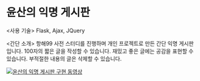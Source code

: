 # 윤산의 익명 게시판

<사용 기술>
Flask, Ajax, JQuery

<간단 소개>
항해99 사전 스터디를 진행하며 개인 프로젝트로 만든 간단 익명 게시판입니다.
100자의 짧은 글을 작성할 수 있습니다.
재밌고 좋은 글에는 공감을 표현할 수 있습니다.
부적절한 내용의 글은 삭제할 수 있습니다.

[![윤산의 익명 게시판 구현 동영상](https://www.youtube.com/embed/y9-gCqV1KQQ/0.jpg)](https://www.youtube.com/embed/y9-gCqV1KQQ)
